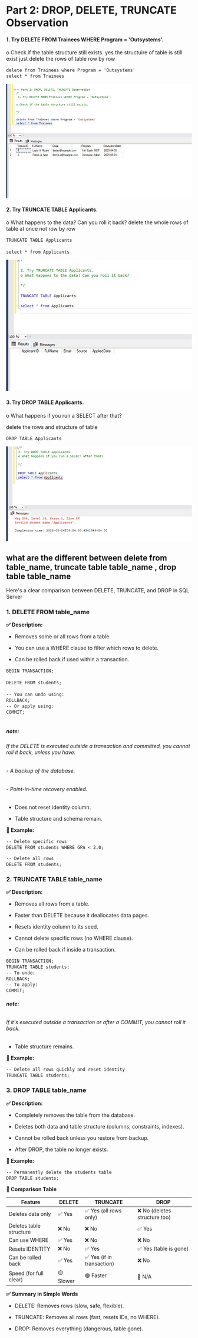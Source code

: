 ﻿# Part 2: DROP, DELETE, TRUNCATE Observation
#### 1. Try DELETE FROM Trainees WHERE Program = 'Outsystems'. 

o Check if the table structure still exists.
yes the structuire of table is still exist just delete the rows of table row by row 
```
delete from Trainees where Program = 'Outsystems'
select * from Trainees
```
!['DELETE FROM Trainees WHERE Program = 'Outsystems''](images/2.1.jpg)

#### 2. Try TRUNCATE TABLE Applicants. 

o What happens to the data? Can you roll it back?
delete the whole rows of table at once not row by row 
```
TRUNCATE TABLE Applicants

select * from Applicants
```
!['TRUNCATE TABLE Applicants'](images/2.2.jpg)


#### 3. Try DROP TABLE Applicants. 

o What happens if you run a SELECT after that? 

delete the rows and structure of table

```
DROP TABLE Applicants

```
!['DROP TABLE Applicants'](images/2.3.jpg)


## what are the different between delete from table_name, truncate table table_name , drop table table_name 
Here's a clear comparison between DELETE, TRUNCATE, and DROP in SQL Server 

### 1. DELETE FROM table_name

**✅ Description:**

- Removes some or all rows from a table.

- You can use a WHERE clause to filter which rows to delete.

- Can be rolled back if used within a transaction.
```
BEGIN TRANSACTION;

DELETE FROM students;

-- You can undo using:
ROLLBACK;
-- Or apply using:
COMMIT;


```
##### **note:**
###### If the DELETE is executed outside a transaction and committed, you cannot roll it back, unless you have:

###### - A backup of the database.

###### - Point-in-time recovery enabled.
- Does not reset identity column.

- Table structure and schema remain.

**🧪 Example:**
```
-- Delete specific rows
DELETE FROM students WHERE GPA < 2.0;
```

```
-- Delete all rows
DELETE FROM students;
```

### 2. TRUNCATE TABLE table_name
**✅ Description:**

- Removes all rows from a table.

- Faster than DELETE because it deallocates data pages.

- Resets identity column to its seed.

- Cannot delete specific rows (no WHERE clause).

- Can be rolled back if inside a transaction.
```
BEGIN TRANSACTION;
TRUNCATE TABLE students;
-- To undo:
ROLLBACK;
-- To apply:
COMMIT;

```
###### **note:**
###### If it's executed outside a transaction or after a COMMIT, you cannot roll it back.

- Table structure remains.

**🧪 Example:**
```
-- Delete all rows quickly and reset identity
TRUNCATE TABLE students;
```

### 3. DROP TABLE table_name

**✅ Description:**

- Completely removes the table from the database.

- Deletes both data and table structure (columns, constraints, indexes).

- Cannot be rolled back unless you restore from backup.

- After DROP, the table no longer exists.

**🧪 Example:**
```
-- Permanently delete the students table
DROP TABLE students;
```
**🔸 Comparison Table** 

| Feature |	DELETE | TRUNCATE | DROP|
|----|-----|----|----|
|Deletes data only	| ✅ Yes	| ✅ Yes (all rows only)	| ❌ No (deletes structure too)|
|Deletes table structure| 	❌ No| 	❌ No| 	✅ Yes|
|Can use WHERE	| ✅ Yes| 	❌ No| ❌ No| 
|Resets IDENTITY| ❌ No	|✅ Yes	| ✅ Yes (table is gone)|
|Can be rolled back|	✅ Yes|	✅ Yes (if in transaction)|	❌ No|
|Speed (for full clear)| 🟡 Slower| 	🟢 Faster| 	🔴 N/A|


**✅ Summary in Simple Words**

- DELETE: Removes rows (slow, safe, flexible).

- TRUNCATE: Removes all rows (fast, resets IDs, no WHERE).

- DROP: Removes everything (dangerous, table gone).


